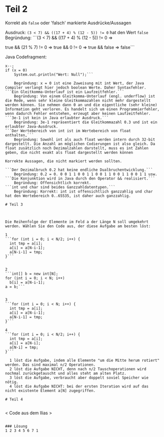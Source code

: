 # Teil 2

Korrekt als ```false``` oder 'falsch' markierte Ausdrücke/Aussagen

Ausdruck: ```(3 < 7) && ((17 + 4) % (12 - 5)) != 0``` hat den Wert ```false```
    Begründung:
    ```(3 < 7) && ((17 + 4) % (12 - 5)) != 0
    ⇒

true && (21 % 7) != 0
⇒ true && 0 != 0
⇒ true && false
⇒ false```

Java Codefragment:

```int x = 1;
x--;
if (x = 0)
    System.out.println("Wert: Null");```
    
    Begründung: x = 0 ist eine Zuweisung mit int Wert, der Java Compiler verlangt hier jedoch boolean Werte. Daher Syntaxfehler.
```Ein Gleitkomma-Unterlauf ist ein Laufzeitfehler.```
    Begründung: Von einem Gleitkomma-Unterlauf (engl. underflow) ist die Rede, wenn sehr kleine Gleitkommazahlen nicht mehr dargestellt werden können. Sie nehmen dann 0 an und die eigentliche (sehr kleine) Information geht verloren. Es handelt sich um einen Programmierfehler, wenn dadurch Fehler entstehen, erzeugt aber keinen Laufzeitfehler.
```3e-1 ist kein in Java erlaubter Ausdruck.```
    Begründung: 3e-1 repräsentiert die Gleitkommazahl 0.3 und ist ein erlaubter Java-Ausdruck.
```Der Wertebereich von int ist im Wertebereich von float enthalten,```
    Begründung: Sowohl int als auch float werden intern durch 32-bit dargestellt. Die Anzahl an möglichen Codierungen ist also gleich. Da float zusätzlich noch Dezimalzahlen darstellt, muss es int Zahlen geben, die nicht exakt als float dargestellt werden können

Korrekte Aussagen, die nicht markiert werden sollten.

```Der Dezimalbruch 0.2 hat keine endliche Dualbruchentwicklung.```
    Begründung: 0.2 = 0. 0 0 1 1 0 0 1 1 0 0 1 1 0 0 1 1 0 0 1 1 usw.
```Die Konjunktion wird in Java durch den Operator && realisiert.```
    Begründung: Offensichtlich korrekt.
```int und char sind beides Ganzzahldatentypen.```
    Begründung: Korrekt: int ist offensichtlich ganzzahlig und char hat den Wertebereich 0..65535, ist daher auch ganzzahlig.

# Teil 3



Die Reihenfolge der Elemente im Feld a der Länge N soll umgekehrt werden. Wählen Sie den Code aus, der diese Aufgabe am besten löst:

1
```for (int i = 0; i < N/2; i++) {
  int tmp = a[i];
  a[i] = a[N-i-1];
  a[N-i-1] = tmp;
}```


2
```int[] b = new int[N];
for (int i = 0; i < N; i++)
  b[i] = a[N-i-1];
a = b;```


3
```for (int i = 0; i < N; i++) {
  int tmp = a[i];
  a[i] = a[N-i-1];
  a[N-i-1] = tmp;
}```

4
```for (int i = 0; i < N/2; i++) {
  int tmp = a[i];
  a[i] = a[N-i];
  a[N-i] = tmp;
}```

  1 löst die Aufgabe, indem alle Elemente "um die Mitte herum rotiert" werden. Das sind maximal n/2 Operationen.
  2 löst die Aufgabe NICHT, denn nach n/2 Tauschoperationen wird nochmal zurückgetauscht und alles steht am alten Platz.
  3 löst die Aufgabe, verbraucht aber doppelt soviel Speicher wie nötig.
  4 löst die Aufgabe NICHT: bei der ersten Iteration wird auf das nicht existente Element a[N] zugegriffen.

# Teil 4


```
< Code aus dem Ilias >
```

### Lösung
1 2 3 4 5 6 7 1

